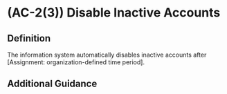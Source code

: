 
# (AC-2(3)) Disable Inactive Accounts

## Definition

The information system automatically disables inactive accounts after [Assignment: organization-defined time period].

## Additional Guidance


